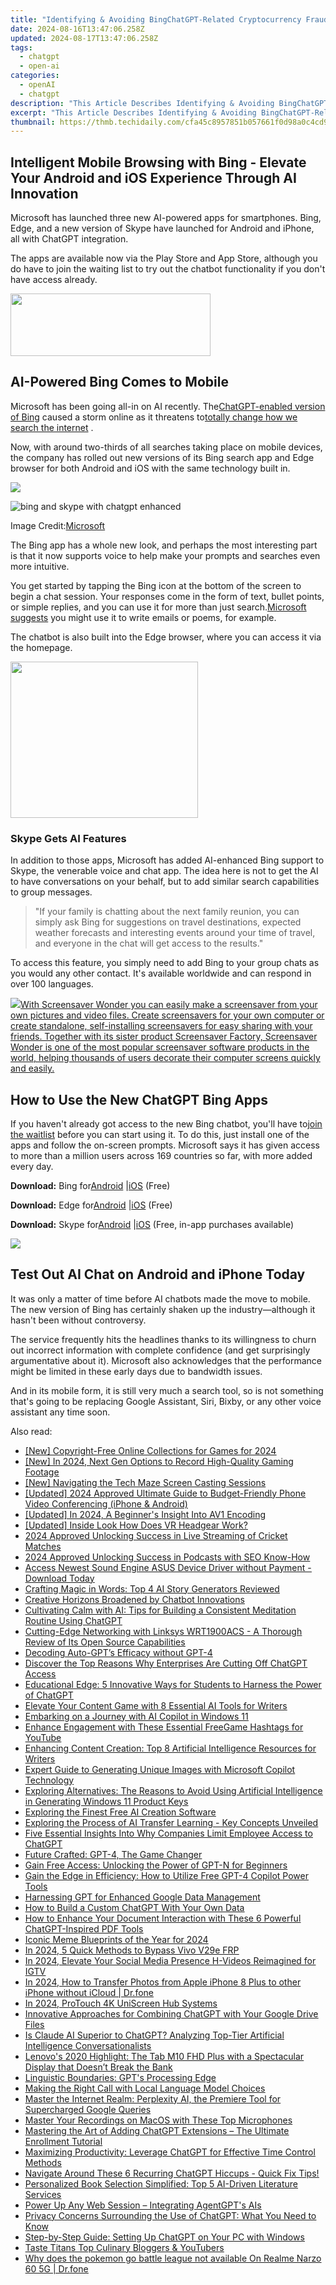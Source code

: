 ```yaml
---
title: "Identifying & Avoiding BingChatGPT-Related Cryptocurrency Fraud: What You Need to Know"
date: 2024-08-16T13:47:06.258Z
updated: 2024-08-17T13:47:06.258Z
tags:
  - chatgpt
  - open-ai
categories:
  - openAI
  - chatgpt
description: "This Article Describes Identifying & Avoiding BingChatGPT-Related Cryptocurrency Fraud: What You Need to Know"
excerpt: "This Article Describes Identifying & Avoiding BingChatGPT-Related Cryptocurrency Fraud: What You Need to Know"
thumbnail: https://thmb.techidaily.com/cfa45c8957851b057661f0d98a0c4cd9830d27a0c465cacef45307df647411ca.jpg
---
```


## Intelligent Mobile Browsing with Bing - Elevate Your Android and iOS Experience Through AI Innovation

 Microsoft has launched three new AI-powered apps for smartphones. Bing, Edge, and a new version of Skype have launched for Android and iPhone, all with ChatGPT integration.

 The apps are available now via the Play Store and App Store, although you do have to join the waiting list to try out the chatbot functionality if you don't have access already.

<!-- affiliate ads begin -->
<a href="https://godlikehost.sjv.io/c/5597632/1920054/21774" target="_top" id="1920054"><img src="//a.impactradius-go.com/display-ad/21774-1920054" border="0" alt="" width="320" height="100"/></a><img height="0" width="0" src="https://imp.pxf.io/i/5597632/1920054/21774" style="position:absolute;visibility:hidden;" border="0" />
<!-- affiliate ads end -->
## AI-Powered Bing Comes to Mobile

 Microsoft has been going all-in on AI recently. The[ChatGPT-enabled version of Bing](https://www.makeuseof.com/microsoft-bing-gets-chatgpt-ai/) caused a storm online as it threatens to[totally change how we search the internet](https://www.makeuseof.com/is-chatgpt-search-engine-threat/) .

 Now, with around two-thirds of all searches taking place on mobile devices, the company has rolled out new versions of its Bing search app and Edge browser for both Android and iOS with the same technology built in.

<!-- affiliate ads begin -->
<a href="https://shop.systoolsgroup.com/affiliate.php?ACCOUNT=SYSTOOBY&AFFILIATE=108875&PATH=https%3A%2F%2Fwww.systoolsgroup.com%3FAFFILIATE%3D108875%26RESOURCE%3DSysTools%2BOST%2BRecovery"><img src="https://www.systoolsgroup.com/box/ost-recovery.png" border="0"></a>
<!-- affiliate ads end -->
![bing and skype with chatgpt enhanced](https://static1.makeuseofimages.com/wordpress/wp-content/uploads/2023/02/bing-and-skype-with-chatgpt-enhanced.jpg)

 Image Credit:[Microsoft](https://blogs.microsoft.com/blog/2023/02/22/the-new-bing-preview-experience-arrives-on-bing-and-edge-mobile-apps-introducing-bing-now-in-skype/)

 The Bing app has a whole new look, and perhaps the most interesting part is that it now supports voice to help make your prompts and searches even more intuitive.

 You get started by tapping the Bing icon at the bottom of the screen to begin a chat session. Your responses come in the form of text, bullet points, or simple replies, and you can use it for more than just search.[Microsoft suggests](https://blogs.microsoft.com/blog/2023/02/22/the-new-bing-preview-experience-arrives-on-bing-and-edge-mobile-apps-introducing-bing-now-in-skype/) you might use it to write emails or poems, for example.

 The chatbot is also built into the Edge browser, where you can access it via the homepage.

<!-- affiliate ads begin -->
<a href="https://printrendy.pxf.io/c/5597632/1453719/17020" target="_top" id="1453719"><img src="//a.impactradius-go.com/display-ad/17020-1453719" border="0" alt="" width="300" height="250"/></a><img height="0" width="0" src="https://imp.pxf.io/i/5597632/1453719/17020" style="position:absolute;visibility:hidden;" border="0" />
<!-- affiliate ads end -->
### Skype Gets AI Features

 In addition to those apps, Microsoft has added AI-enhanced Bing support to Skype, the venerable voice and chat app. The idea here is not to get the AI to have conversations on your behalf, but to add similar search capabilities to group messages.

> "If your family is chatting about the next family reunion, you can simply ask Bing for suggestions on travel destinations, expected weather forecasts and interesting events around your time of travel, and everyone in the chat will get access to the results."

 To access this feature, you simply need to add Bing to your group chats as you would any other contact. It's available worldwide and can respond in over 100 languages.

<!-- affiliate ads begin -->
<a href="https://secure.2checkout.com/order/checkout.php?PRODS=195080&QTY=1&AFFILIATE=108875&CART=1"><img src="https://www.blumentals.net/scrwonder/images/screensaver-software.png" border="0">With Screensaver Wonder you can easily make a screensaver from your own pictures and video files. Create screensavers for your own computer or create standalone, self-installing screensavers for easy sharing with your friends. Together with its sister product Screensaver Factory, Screensaver Wonder is one of the most popular screensaver software products in the world, helping thousands of users decorate their computer screens quickly and easily.</a>
<!-- affiliate ads end -->
## How to Use the New ChatGPT Bing Apps

 If you haven't already got access to the new Bing chatbot, you'll have to[join the waitlist](https://www.makeuseof.com/try-bing-ai-powered-search-engine/) before you can start using it. To do this, just install one of the apps and follow the on-screen prompts. Microsoft says it has given access to more than a million users across 169 countries so far, with more added every day.

**Download:** Bing for[Android](https://www.anrdoezrs.net/links/7251228/type/dlg/sid/UUmuoUeUpU2022079/https://play.google.com/store/apps/details?id=com.microsoft.bing) |[iOS](https://apps.apple.com/us/app/microsoft-bing-search/id345323231) (Free)

**Download:** Edge for[Android](https://www.anrdoezrs.net/links/7251228/type/dlg/sid/UUmuoUeUpU2022079/https://play.google.com/store/apps/details?id=com.microsoft.emmx) |[iOS](https://apps.apple.com/us/app/microsoft-edge-web-browser/id1288723196) (Free)

**Download:** Skype for[Android](https://www.anrdoezrs.net/links/7251228/type/dlg/sid/UUmuoUeUpU2022079/https://play.google.com/store/apps/details?id=com.skype.raider) |[iOS](https://apps.apple.com/us/app/skype/id304878510) (Free, in-app purchases available)

<!-- affiliate ads begin -->
<a href="https://secure.2checkout.com/order/checkout.php?PRODS=37100474&QTY=1&AFFILIATE=108875&CART=1"><img src="https://awario.com/images/pages/index/img-leads-1280@1x.avif" border="0"></a>
<!-- affiliate ads end -->
## Test Out AI Chat on Android and iPhone Today

 It was only a matter of time before AI chatbots made the move to mobile. The new version of Bing has certainly shaken up the industry—although it hasn't been without controversy.

 The service frequently hits the headlines thanks to its willingness to churn out incorrect information with complete confidence (and get surprisingly argumentative about it). Microsoft also acknowledges that the performance might be limited in these early days due to bandwidth issues.

 And in its mobile form, it is still very much a search tool, so is not something that's going to be replacing Google Assistant, Siri, Bixby, or any other voice assistant any time soon.


<ins class="adsbygoogle"
     style="display:block"
     data-ad-format="autorelaxed"
     data-ad-client="ca-pub-7571918770474297"
     data-ad-slot="1223367746"></ins>



<ins class="adsbygoogle"
     style="display:block"
     data-ad-client="ca-pub-7571918770474297"
     data-ad-slot="8358498916"
     data-ad-format="auto"
     data-full-width-responsive="true"></ins>

<span class="atpl-alsoreadstyle">Also read:</span>
<div><ul>
<li><a href="https://fox-helps.techidaily.com/new-copyright-free-online-collections-for-games-for-2024/"><u>[New] Copyright-Free Online Collections for Games for 2024</u></a></li>
<li><a href="https://visual-screen-recording.techidaily.com/new-in-2024-next-gen-options-to-record-high-quality-gaming-footage/"><u>[New] In 2024, Next Gen Options to Record High-Quality Gaming Footage</u></a></li>
<li><a href="https://screen-recording.techidaily.com/new-navigating-the-tech-maze-screen-casting-sessions/"><u>[New] Navigating the Tech Maze  Screen Casting Sessions</u></a></li>
<li><a href="https://digital-screen-recording.techidaily.com/updated-2024-approved-ultimate-guide-to-budget-friendly-phone-video-conferencing-iphone-and-android/"><u>[Updated] 2024 Approved  Ultimate Guide to Budget-Friendly Phone Video Conferencing (iPhone & Android)</u></a></li>
<li><a href="https://fox-direct.techidaily.com/updated-in-2024-a-beginners-insight-into-av1-encoding/"><u>[Updated] In 2024, A Beginner's Insight Into AV1 Encoding</u></a></li>
<li><a href="https://extra-support.techidaily.com/updated-inside-look-how-does-vr-headgear-work/"><u>[Updated] Inside Look  How Does VR Headgear Work?</u></a></li>
<li><a href="https://some-tips.techidaily.com/2024-approved-unlocking-success-in-live-streaming-of-cricket-matches/"><u>2024 Approved  Unlocking Success in Live Streaming of Cricket Matches</u></a></li>
<li><a href="https://some-skills.techidaily.com/2024-approved-unlocking-success-in-podcasts-with-seo-know-how/"><u>2024 Approved  Unlocking Success in Podcasts with SEO Know-How</u></a></li>
<li><a href="https://hardware-updates.techidaily.com/access-newest-sound-engine-asus-device-driver-without-payment-download-today/"><u>Access Newest Sound Engine ASUS Device Driver without Payment - Download Today</u></a></li>
<li><a href="https://tech-revival.techidaily.com/crafting-magic-in-words-top-4-ai-story-generators-reviewed/"><u>Crafting Magic in Words: Top 4 AI Story Generators Reviewed</u></a></li>
<li><a href="https://tech-revival.techidaily.com/creative-horizons-broadened-by-chatbot-innovations/"><u>Creative Horizons Broadened by Chatbot Innovations</u></a></li>
<li><a href="https://tech-revival.techidaily.com/cultivating-calm-with-ai-tips-for-building-a-consistent-meditation-routine-using-chatgpt/"><u>Cultivating Calm with AI: Tips for Building a Consistent Meditation Routine Using ChatGPT</u></a></li>
<li><a href="https://buynow-info.techidaily.com/cutting-edge-networking-with-linksys-wrt1900acs-a-thorough-review-of-its-open-source-capabilities/"><u>Cutting-Edge Networking with Linksys WRT1900ACS - A Thorough Review of Its Open Source Capabilities</u></a></li>
<li><a href="https://tech-revival.techidaily.com/decoding-auto-gpts-efficacy-without-gpt-4/"><u>Decoding Auto-GPT’s Efficacy without GPT-4</u></a></li>
<li><a href="https://tech-revival.techidaily.com/discover-the-top-reasons-why-enterprises-are-cutting-off-chatgpt-access/"><u>Discover the Top Reasons Why Enterprises Are Cutting Off ChatGPT Access</u></a></li>
<li><a href="https://tech-revival.techidaily.com/educational-edge-5-innovative-ways-for-students-to-harness-the-power-of-chatgpt/"><u>Educational Edge: 5 Innovative Ways for Students to Harness the Power of ChatGPT</u></a></li>
<li><a href="https://tech-revival.techidaily.com/elevate-your-content-game-with-8-essential-ai-tools-for-writers/"><u>Elevate Your Content Game with 8 Essential AI Tools for Writers</u></a></li>
<li><a href="https://windows11.techidaily.com/embarking-on-a-journey-with-ai-copilot-in-windows-11/"><u>Embarking on a Journey with AI Copilot in Windows 11</u></a></li>
<li><a href="https://youtube-video-recordings.techidaily.com/enhance-engagement-with-these-essential-freegame-hashtags-for-youtube/"><u>Enhance Engagement with These Essential FreeGame Hashtags for YouTube</u></a></li>
<li><a href="https://tech-revival.techidaily.com/enhancing-content-creation-top-8-artificial-intelligence-resources-for-writers/"><u>Enhancing Content Creation: Top 8 Artificial Intelligence Resources for Writers</u></a></li>
<li><a href="https://tech-revival.techidaily.com/expert-guide-to-generating-unique-images-with-microsoft-copilot-technology/"><u>Expert Guide to Generating Unique Images with Microsoft Copilot Technology</u></a></li>
<li><a href="https://tech-revival.techidaily.com/exploring-alternatives-the-reasons-to-avoid-using-artificial-intelligence-in-generating-windows-11-product-keys/"><u>Exploring Alternatives: The Reasons to Avoid Using Artificial Intelligence in Generating Windows 11 Product Keys</u></a></li>
<li><a href="https://tech-revival.techidaily.com/exploring-the-finest-free-ai-creation-software/"><u>Exploring the Finest Free AI Creation Software</u></a></li>
<li><a href="https://tech-revival.techidaily.com/exploring-the-process-of-ai-transfer-learning-key-concepts-unveiled/"><u>Exploring the Process of AI Transfer Learning - Key Concepts Unveiled</u></a></li>
<li><a href="https://tech-revival.techidaily.com/five-essential-insights-into-why-companies-limit-employee-access-to-chatgpt/"><u>Five Essential Insights Into Why Companies Limit Employee Access to ChatGPT</u></a></li>
<li><a href="https://tech-revival.techidaily.com/future-crafted-gpt-4-the-game-changer/"><u>Future Crafted: GPT-4, The Game Changer</u></a></li>
<li><a href="https://tech-revival.techidaily.com/gain-free-access-unlocking-the-power-of-gpt-n-for-beginners/"><u>Gain Free Access: Unlocking the Power of GPT-N for Beginners</u></a></li>
<li><a href="https://tech-revival.techidaily.com/gain-the-edge-in-efficiency-how-to-utilize-free-gpt-4-copilot-power-tools/"><u>Gain the Edge in Efficiency: How to Utilize Free GPT-4 Copilot Power Tools</u></a></li>
<li><a href="https://tech-revival.techidaily.com/harnessing-gpt-for-enhanced-google-data-management/"><u>Harnessing GPT for Enhanced Google Data Management</u></a></li>
<li><a href="https://tech-revival.techidaily.com/how-to-build-a-custom-chatgpt-with-your-own-data/"><u>How to Build a Custom ChatGPT With Your Own Data</u></a></li>
<li><a href="https://tech-revival.techidaily.com/how-to-enhance-your-document-interaction-with-these-6-powerful-chatgpt-inspired-pdf-tools/"><u>How to Enhance Your Document Interaction with These 6 Powerful ChatGPT-Inspired PDF Tools</u></a></li>
<li><a href="https://some-knowledge.techidaily.com/iconic-meme-blueprints-of-the-year-for-2024/"><u>Iconic Meme Blueprints of the Year for 2024</u></a></li>
<li><a href="https://bypass-frp.techidaily.com/in-2024-5-quick-methods-to-bypass-vivo-v29e-frp-by-drfone-android/"><u>In 2024, 5 Quick Methods to Bypass Vivo V29e FRP</u></a></li>
<li><a href="https://instagram-video-recordings.techidaily.com/in-2024-elevate-your-social-media-presence-h-videos-reimagined-for-igtv/"><u>In 2024, Elevate Your Social Media Presence  H-Videos Reimagined for IGTV</u></a></li>
<li><a href="https://iphone-transfer.techidaily.com/in-2024-how-to-transfer-photos-from-apple-iphone-8-plus-to-other-iphone-without-icloud-drfone-by-drfone-transfer-from-ios/"><u>In 2024, How to Transfer Photos from Apple iPhone 8 Plus to other iPhone without iCloud | Dr.fone</u></a></li>
<li><a href="https://extra-skills.techidaily.com/in-2024-protouch-4k-uniscreen-hub-systems/"><u>In 2024, ProTouch 4K UniScreen Hub Systems</u></a></li>
<li><a href="https://tech-revival.techidaily.com/innovative-approaches-for-combining-chatgpt-with-your-google-drive-files/"><u>Innovative Approaches for Combining ChatGPT with Your Google Drive Files</u></a></li>
<li><a href="https://tech-revival.techidaily.com/is-claude-ai-superior-to-chatgpt-analyzing-top-tier-artificial-intelligence-conversationalists/"><u>Is Claude AI Superior to ChatGPT? Analyzing Top-Tier Artificial Intelligence Conversationalists</u></a></li>
<li><a href="https://buynow-marvelous.techidaily.com/lenovos-2020-highlight-the-tab-m10-fhd-plus-with-a-spectacular-display-that-doesnt-break-the-bank/"><u>Lenovo's 2020 Highlight: The Tab M10 FHD Plus with a Spectacular Display that Doesn’t Break the Bank</u></a></li>
<li><a href="https://tech-revival.techidaily.com/linguistic-boundaries-gpts-processing-edge/"><u>Linguistic Boundaries: GPT's Processing Edge</u></a></li>
<li><a href="https://tech-revival.techidaily.com/making-the-right-call-with-local-language-model-choices/"><u>Making the Right Call with Local Language Model Choices</u></a></li>
<li><a href="https://tech-revival.techidaily.com/master-the-internet-realm-perplexity-ai-the-premiere-tool-for-supercharged-google-queries/"><u>Master the Internet Realm: Perplexity AI, the Premiere Tool for Supercharged Google Queries</u></a></li>
<li><a href="https://screen-activity-recording.techidaily.com/master-your-recordings-on-macos-with-these-top-microphones/"><u>Master Your Recordings on MacOS with These Top Microphones</u></a></li>
<li><a href="https://tech-revival.techidaily.com/mastering-the-art-of-adding-chatgpt-extensions-the-ultimate-enrollment-tutorial/"><u>Mastering the Art of Adding ChatGPT Extensions – The Ultimate Enrollment Tutorial</u></a></li>
<li><a href="https://tech-revival.techidaily.com/maximizing-productivity-leverage-chatgpt-for-effective-time-control-methods/"><u>Maximizing Productivity: Leverage ChatGPT for Effective Time Control Methods</u></a></li>
<li><a href="https://tech-revival.techidaily.com/navigate-around-these-6-recurring-chatgpt-hiccups-quick-fix-tips/"><u>Navigate Around These 6 Recurring ChatGPT Hiccups - Quick Fix Tips!</u></a></li>
<li><a href="https://tech-revival.techidaily.com/personalized-book-selection-simplified-top-5-ai-driven-literature-services/"><u>Personalized Book Selection Simplified: Top 5 AI-Driven Literature Services</u></a></li>
<li><a href="https://tech-revival.techidaily.com/power-up-any-web-session-integrating-agentgpts-ais/"><u>Power Up Any Web Session – Integrating AgentGPT's AIs</u></a></li>
<li><a href="https://tech-revival.techidaily.com/privacy-concerns-surrounding-the-use-of-chatgpt-what-you-need-to-know/"><u>Privacy Concerns Surrounding the Use of ChatGPT: What You Need to Know</u></a></li>
<li><a href="https://tech-revival.techidaily.com/step-by-step-guide-setting-up-chatgpt-on-your-pc-with-windows/"><u>Step-by-Step Guide: Setting Up ChatGPT on Your PC with Windows</u></a></li>
<li><a href="https://youtube-webster.techidaily.com/-titans-top-culinary-bloggers-and-youtubers/"><u>Taste Titans  Top Culinary Bloggers & YouTubers</u></a></li>
<li><a href="https://pokemon-go-android.techidaily.com/why-does-the-pokemon-go-battle-league-not-available-on-realme-narzo-60-5g-drfone-by-drfone-virtual-android/"><u>Why does the pokemon go battle league not available On Realme Narzo 60 5G | Dr.fone</u></a></li>
</ul></div>
